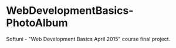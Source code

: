# WebDevelopmentBasics-PhotoAlbum
Softuni - "Web Development Basics April 2015" course final project.
